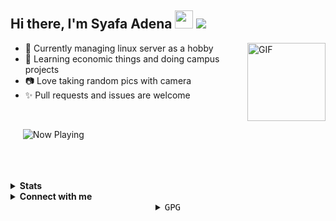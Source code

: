 ## Hi there, I'm Syafa Adena <img src="https://i.pinimg.com/originals/a9/50/86/a95086c3173ff2dd84dbaa45666a5d60.gif" width="29px"> ![](https://komarev.com/ghpvc/?username=gvoze32&color=FF69B4)

 <img align="right" alt="GIF" height="125px" src="https://media0.giphy.com/media/Tk80oT8vrGZiH8Uq1u/giphy.gif" />
 
- 🔭 Currently managing linux server as a hobby
- 📌 Learning economic things and doing campus projects
- 📷 Love taking random pics with camera
- ✨ Pull requests and issues are welcome
<br />

&nbsp;&nbsp;&nbsp;&nbsp;
    <img src="https://now-playing3.vercel.app/api/now-playing" alt="Now Playing">
</a>


<br />
<br />
<br />
<details>
  <summary><b>Stats</b></summary>
    <img align="center" src="https://github-readme-stats.vercel.app/api?username=gvoze32&theme=dark&title_color=FF69B4&text_color=777&show_icons=true&icon_color=FF69B4&hide_border=true" alt="gvoze32 Github Stats">
</details>

<details>
  <summary><b>Connect with me</b></summary>
  <p align="center">
    <i>Let's connect and chat!</i><br><br>
    <a href="https://t.me/gvoze32" target="blank"><img align="center" src="https://www.iconsdb.com/icons/download/white/telegram-24.png" alt="gvoze32" height="24" width="24" /></a>
  </p>
</details>


<details align="center">
<summary><samp>GPG</samp></summary>
 
```
curl -s https://github.com/gvoze32.gpg | gpg --import
```
